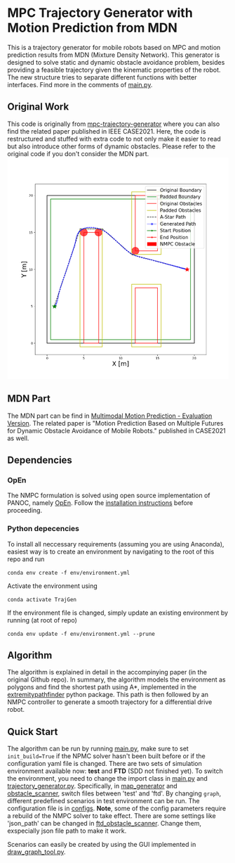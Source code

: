 # MPC Trajectory Generator with Motion Prediction from MDN
This is a trajectory generator for mobile robots based on MPC and motion prediction results from MDN (Mixture Density Network). This generator is designed to solve static and dynamic obstacle avoidance problem, besides providing a feasible trajectory given the kinematic properties of the robot. The new structure tries to separate different functions with better interfaces. Find more in the comments of [main.py](src/main.py).

## Original Work
This code is originally from [mpc-trajectory-generator](https://github.com/wljungbergh/mpc-trajectory-generator) where you can also find the related paper published in IEEE CASE2021. Here, the code is restructured and stuffed with extra code to not only make it easier to read but also introduce other forms of dynamic obstacles. Please refer to the original code if you don't consider the MDN part.
![Example](docs/example_image.png "Example")

## MDN Part
The MDN part can be find in [Multimodal Motion Prediction - Evaluation Version](https://github.com/Woodenonez/multimodal_motion_prediction).
The related paper is "Motion Prediction Based on Multiple Futures for Dynamic Obstacle Avoidance of Mobile Robots." published in CASE2021 as well.

## Dependencies

### OpEn
The NMPC formulation is solved using open source implementation of PANOC, namely [OpEn](https://alphaville.github.io/optimization-engine/). Follow the [installation instructions](https://alphaville.github.io/optimization-engine/docs/installation) before proceeding. 
### Python depecencies
To install all neccessary requirements (assuming you are using Anaconda), easiest way is to create an environment by navigating to the root of this repo and run 
   ```
   conda env create -f env/environment.yml
   ```

Activate the environment using
   ```
   conda activate TrajGen
   ```
   
If the environment file is changed, simply update an existing environment by running (at root of repo)
   ```
   conda env update -f env/environment.yml --prune
   ```

## Algorithm 
The algorithm is explained in detail in the accompinying paper (in the original Github repo). In summary, the algorithm models the environment as polygons and find the shortest path using A*, implemented in the [extremitypathfinder](https://github.com/MrMinimal64/extremitypathfinder) python package. This path is then followed by an NMPC controller to generate a smooth trajectory for a differential drive robot. 

## Quick Start
The algorithm can be run by running [main.py](src/main.py), make sure to set `init_build=True` if the NPMC solver hasn't been built before or if the configuration yaml file is changed.
There are two sets of simulation environment available now: **test** and **FTD** (SDD not finished yet). To switch the environment, you need to change the import class in [main.py](src/main.py) and [trajectory_generator.py](src/trajectory_generator.py). Specifically, in [map_generator](src/map_generator) and [obstacle_scanner](src/obstacle_scanner), switch files between 'test' and 'ftd'.
By changing `graph`, different predefined scenarios in test environment can be run. The configuration file is in [configs](configs). **Note**, some of the config parameters require a rebuild of the NMPC solver to take effect. 
There are some settings like 'json_path' can be changed in [ftd_obstacle_scanner](src/obstacle_scanner/ftd_dynamic_obstacles). Change them, exspecially json file path to make it work.

Scenarios can easily be created by using the GUI implemented in [draw_graph_tool.py](src/utils/draw_graph_tool.py).


